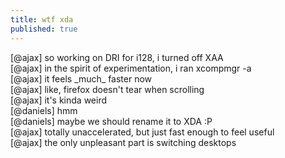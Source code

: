 ```yaml
---
title: wtf xda
published: true
---
```


[@ajax] so working on DRI for i128, i turned off XAA  
[@ajax] in the spirit of experimentation, i ran xcompmgr -a  
[@ajax] it feels \_much\_ faster now  
[@ajax] like, firefox doesn't tear when scrolling  
[@ajax] it's kinda weird  
[@daniels] hmm  
[@daniels] maybe we should rename it to XDA :P  
[@ajax] totally unaccelerated, but just fast enough to feel useful  
[@ajax] the only unpleasant part is switching desktops
